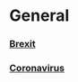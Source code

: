 # General

### [Brexit](General/brexit)

### [Coronavirus](Toiec/Media/sixoclocknews_20200120_coronavirus)

